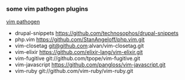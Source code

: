 ### some vim pathogen plugins

[vim pathogen](https://github.com/tpope/vim-pathogen)

- drupal-snippets https://github.com/technosophos/drupal-snippets
- php.vim https://github.com/StanAngeloff/php.vim.git
- vim-closetag git@github.com:alvan/vim-closetag.git
- vim-elixir https://github.com/elixir-lang/vim-elixir.git
- vim-fugitive git://github.com/tpope/vim-fugitive.git
- vim-javascript https://github.com/pangloss/vim-javascript.git
- vim-ruby git://github.com/vim-ruby/vim-ruby.git
